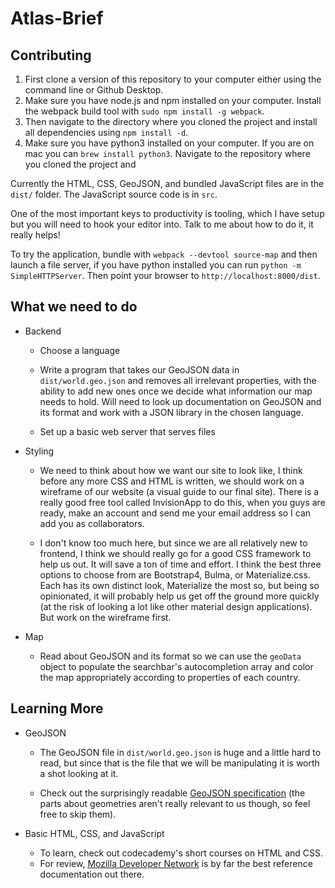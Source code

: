 # Atlas-Brief

## Contributing

1. First clone a version of this repository to your computer either using the command line or Github Desktop.
2. Make sure you have node.js and npm installed on your computer. Install the webpack build tool with `sudo npm install -g webpack`.
3. Then navigate to the directory where you cloned the project and install all dependencies using `npm install -d`.
4. Make sure you have python3 installed on your computer. If you are on mac you can `brew install python3`. Navigate to the repository where you cloned the project and 

Currently the HTML, CSS, GeoJSON, and bundled JavaScript files are in the `dist/` folder. The JavaScript source code is in `src`.

One of the most important keys to productivity is tooling, which I have setup but you will need to hook your editor into. Talk to me about how to do it, it really helps!

To try the application, bundle with `webpack --devtool source-map` and then launch a file server, if you have python installed you can run `python -m SimpleHTTPServer`. Then point your browser to `http://localhost:8000/dist`.

## What we need to do
- Backend
  - Choose a language

  - Write a program that takes our GeoJSON data in `dist/world.geo.json` and removes all irrelevant properties, with the ability to add new ones once we decide what information our map needs to hold. Will need to look up documentation on GeoJSON and its format and work with a JSON library in the chosen language.

  - Set up a basic web server that serves files

- Styling

  - We need to think about how we want our site to look like,  I think before any more CSS and HTML  is written, we should work on a wireframe of our website (a visual guide to our final site). There is a really good free tool called InvisionApp to do this, when you guys are ready, make an account and send me your email address so I can add you as collaborators.

  - I don't know too much here, but since we are all relatively new to frontend, I think we should really go for a good CSS framework to help us out. It will save a ton of time and effort. I think the best three options to choose from are Bootstrap4, Bulma, or Materialize.css. Each has its own distinct look, Materialize the most so, but being so opinionated, it will probably help us get off the ground more quickly (at the risk of looking a lot like other material design applications). But work on the wireframe first.

- Map
  - Read about GeoJSON and its format so we can use the `geoData` object to populate the searchbar's autocompletion array and color the map appropriately according to properties of each country.
## Learning More

- GeoJSON

  - The GeoJSON file in `dist/world.geo.json` is huge and a little hard to read, but since that is the file that we will be manipulating it is worth a shot looking at it.

  - Check out the surprisingly readable [GeoJSON specification](http://geojson.org/geojson-spec.html) (the parts about geometries aren't really relevant to us though, so feel free to skip them). 
- Basic HTML, CSS, and JavaScript
  - To learn, check out codecademy's short courses on HTML and CSS.
  - For review,  [Mozilla Developer Network](https://developer.mozilla.org/en-US/) is by far the best reference documentation out there.